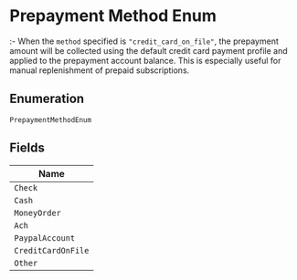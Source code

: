 
# Prepayment Method Enum

:- When the `method` specified is `"credit_card_on_file"`, the prepayment amount will be collected using the default credit card payment profile and applied to the prepayment account balance. This is especially useful for manual replenishment of prepaid subscriptions.

## Enumeration

`PrepaymentMethodEnum`

## Fields

| Name |
|  --- |
| `Check` |
| `Cash` |
| `MoneyOrder` |
| `Ach` |
| `PaypalAccount` |
| `CreditCardOnFile` |
| `Other` |

